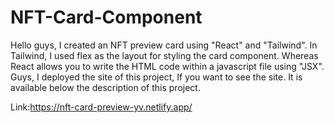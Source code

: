 # NFT-Card-Component
Hello guys, I created an NFT preview card using "React" and "Tailwind". In Tailwind, I used flex as the layout for styling the card component. Whereas React allows you to write the HTML code within a javascript file using "JSX". Guys, I deployed the site of this project, If you want to see the site. It is available below the description of this project. 

Link:https://nft-card-preview-yv.netlify.app/
